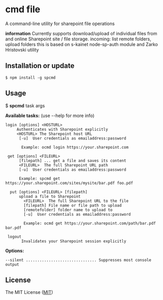 cmd file
===============
A command-line utility for sharepoint file operations

**information** 
  Currently supports download/upload of individual files from and online Sharepoint site / file storage.
  incoming: list remote folders, upload folders
  this is based on s-kainet node-sp-auth module and  Zarko Hristovski utility

Installation or update
----------------------

```
$ npm install -g spcmd
```

Usage
-----

$ **spcmd** task args

**Available tasks:** 
    (use --help for more info)
    
    login [options] <HOSTURL> 
         Authenticates with Sharepoint explicitly 
         <HOSTURL> The Sharepoint host URL 
          [-u]  User credentials as emailaddress:password 

           Example: ocmd login https://your.sharepoint.com 

     get [options] <FILEURL> 
          [filepath] ... get a file and saves its content 
          <FILEURL>  The full Sharepoint URL path 
          [-u]  User credentials as emailaddress:password 

          Example: spcmd get https://your.sharepoint.com/sites/mysite/bar.pdf foo.pdf

      put [options] <FILEURL> [filepath] 
          upload a file to Sharepoint
            <FILEURL>  The full Sharepoint URL to the file
            [filepath] File name or file path to upload
            [remotefolder] folder name to upload to
            [-u]  User credentials as emailaddress:password

            Example: ocmd get https://your.sharepoint.com/path/bar.pdf bar.pdf

     logout
           Invalidates your Sharepoint session explicitly

**Options:**

    --silent ............................... Suppresses most console output

License
-------
The MIT License ([MIT](http://choosealicense.com/licenses/mit/))
